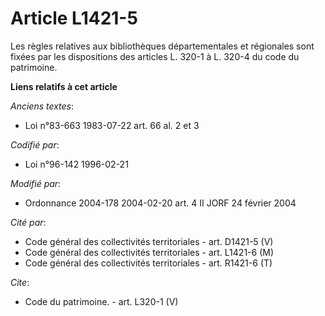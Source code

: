 # Article L1421-5

Les règles relatives aux bibliothèques départementales et régionales sont fixées par les dispositions des articles L. 320-1 à
L. 320-4 du code du patrimoine.

**Liens relatifs à cet article**

_Anciens textes_:

  - Loi n°83-663 1983-07-22 art. 66 al. 2 et 3

_Codifié par_:

  - Loi n°96-142 1996-02-21

_Modifié par_:

  - Ordonnance 2004-178 2004-02-20 art. 4 II JORF 24 février 2004

_Cité par_:

  - Code général des collectivités territoriales - art. D1421-5 (V)
  - Code général des collectivités territoriales - art. L1421-6 (M)
  - Code général des collectivités territoriales - art. R1421-6 (T)

_Cite_:

  - Code du patrimoine. - art. L320-1 (V)

